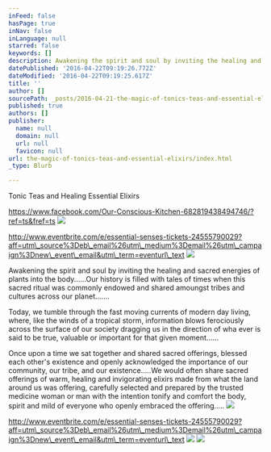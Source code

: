 ```yaml
---
inFeed: false
hasPage: true
inNav: false
inLanguage: null
starred: false
keywords: []
description: Awakening the spirit and soul by inviting the healing and sacred energies of plants into the body......Our history is filled with tales of times when this sacred ritual was commonly endowed and shared amoungst tribes and cultures across our planet.......
datePublished: '2016-04-22T09:19:26.772Z'
dateModified: '2016-04-22T09:19:25.617Z'
title: ''
author: []
sourcePath: _posts/2016-04-21-the-magic-of-tonics-teas-and-essential-elixirs.md
published: true
authors: []
publisher:
  name: null
  domain: null
  url: null
  favicon: null
url: the-magic-of-tonics-teas-and-essential-elixirs/index.html
_type: Blurb

---
```

Tonic Teas and Healing Essential Elixirs

https://www.facebook.com/Our-Conscious-Kitchen-682819438494746/?ref=ts&fref=ts
![](https://the-grid-user-content.s3-us-west-2.amazonaws.com/3d86577a-4863-4bc6-933c-7b190bba42ad.jpg)

http://www.eventbrite.com/e/essential-senses-tickets-24555790029?aff=utm\_source%3Deb\_email%26utm\_medium%3Demail%26utm\_campaign%3Dnew\_event\_email&utm\_term=eventurl\_text
![](https://the-grid-user-content.s3-us-west-2.amazonaws.com/bec082ea-8509-493d-b175-e3322626cb89.jpg)

Awakening the spirit and soul by inviting the healing and sacred energies of plants into the body......Our history is filled with tales of times when this sacred ritual was commonly endowed and shared amoungst tribes and cultures across our planet.......

Today, we tumble through the fast moving currents of modern day living, where, like the winds of a tropical storm, information blows ferociously across the surface of our society dragging us in the direction of wha ever is said to be true, valuable or important for that given moment......

Once upon a time we sat together and shared sacred offerings, blessed each other's existence and openly acknowledged the importance of our community, our tribe, and our existence.....We would often share sacred offerings of warm, healing and invigorating elixirs made from what the land around us was offering, carefully selected and prepared by the trusted medicine woman or man with the intention tonify and comfort the body, spirit and mild of everyone who openly embraced the offering.....
![](https://the-grid-user-content.s3-us-west-2.amazonaws.com/7e9a5810-c5a5-4a31-a81d-660bf63589fc.jpg)

http://www.eventbrite.com/e/essential-senses-tickets-24555790029?aff=utm\_source%3Deb\_email%26utm\_medium%3Demail%26utm\_campaign%3Dnew\_event\_email&utm\_term=eventurl\_text
![](https://the-grid-user-content.s3-us-west-2.amazonaws.com/78147ef5-cce1-4fb5-a35d-c95c79dfd5a0.png)
![](https://the-grid-user-content.s3-us-west-2.amazonaws.com/fbc2eb3f-855d-4da1-80c5-f513c4f8b84d.jpg)